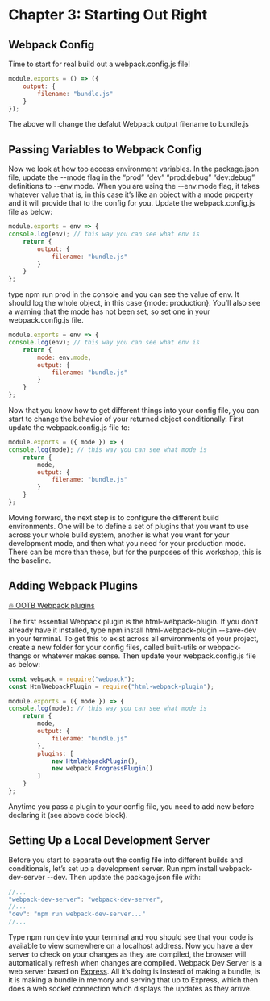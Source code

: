 # Chapter 3: Starting Out Right

## Webpack Config

Time to start for real build out a webpack.config.js file!

```js
module.exports = () => ({
    output: {
        filename: "bundle.js"
    }
});
```

The above will change the defalut Webpack output filename to bundle.js

## Passing Variables to Webpack Config

Now we look at how too access environment variables. In the package.json file, update the --mode flag in the “prod” “dev” “prod:debug” “dev:debug” definitions to --env.mode. When you are using the --env.mode flag, it takes whatever value that is, in this case it’s like an object with a mode property and it will provide that to the config for you. Update the webpack.config.js file as below:

```js
module.exports = env => {
console.log(env); // this way you can see what env is
    return {
        output: {
            filename: "bundle.js"
        }
    }
};
```

type npm run prod in the console and you can see the value of env. It should log the whole object, in this case {mode: production}. You’ll also see a warning that the mode has not been set, so set one in your webpack.config.js file.

```js
module.exports = env => {
console.log(env); // this way you can see what env is
    return {
        mode: env.mode,
        output: {
            filename: "bundle.js"
        }
    }
};
```

Now that you know how to get different things into your config file, you can start to change the behavior of your returned object conditionally. First update the webpack.config.js file to:

```js
module.exports = ({ mode }) => {
console.log(mode); // this way you can see what mode is
    return {
        mode,
        output: {
            filename: "bundle.js"
        }
    }
};
```

Moving forward, the next step is to configure the different build environments. One will be to define a set of plugins that you want to use across your whole build system, another is what you want for your development mode, and then what you need for your production mode. There can be more than these, but for the purposes of this workshop, this is the baseline.

## Adding Webpack Plugins

[🔥 OOTB Webpack plugins](https://webpack.js.org/plugins/)

The first essential Webpack plugin is the html-webpack-plugin. If you don’t already have it installed, type npm install html-webpack-plugin --save-dev in your terminal. To get this to exist across all environments of your project, create a new folder for your config files, called built-utils or webpack-thangs or whatever makes sense. Then update your webpack.config.js file as below:

```js
const webpack = require("webpack");
const HtmlWebpackPlugin = require("html-webpack-plugin");

module.exports = ({ mode }) => {
console.log(mode); // this way you can see what mode is
    return {
        mode,
        output: {
            filename: "bundle.js"
        },
        plugins: [
            new HtmlWebpackPlugin(),
            new webpack.ProgressPlugin()
        ]
    }
};
```

Anytime you pass a plugin to your config file, you need to add new before declaring it (see above code block).

## Setting Up a Local Development Server

Before you start to separate out the config file into different builds and conditionals, let’s set up a development server. Run npm install webpack-dev-server --dev. Then update the package.json file with:

```js
//...
"webpack-dev-server": "webpack-dev-server",
//...
"dev": "npm run webpack-dev-server..."
//...
```

Type npm run dev into your terminal and you should see that your code is available to view somewhere on a localhost address. Now you have a dev server to check on your changes as they are compiled, the browser will automatically refresh when changes are compiled. Webpack Dev Server is a web server based on [Express](https://expressjs.com/). All it’s doing is instead of making a bundle, is it is making a bundle in memory and serving that up to Express, which then does a web socket connection which displays the updates as they arrive.

